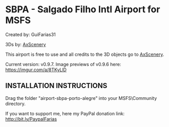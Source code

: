 # SBPA - Salgado Filho Intl Airport for MSFS #

Created by: GuiFarias31

3Ds by: [AxScenery](http://axplane.blogspot.com.br/)

This airport is free to use and all credits to the 3D objects go to [AxScenery](http://axplane.blogspot.com.br/).

Current version: v0.9.7. Image previews of v0.9.6 here: https://imgur.com/a/8TKyLlD

## INSTALLATION INSTRUCTIONS ##

Drag the folder "airport-sbpa-porto-alegre" into your MSFS\Community directory.

If you want to support me, here my PayPal donation link: http://bit.ly/PaypalFarias
